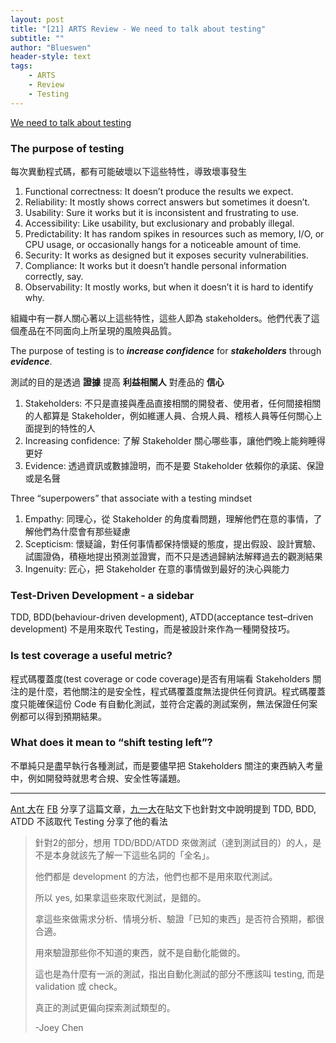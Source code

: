 ```yaml
---
layout: post
title: "[21] ARTS Review - We need to talk about testing"
subtitle: ""
author: "Blueswen"
header-style: text
tags:
    - ARTS
    - Review
    - Testing
---
```


[We need to talk about testing](https://dannorth.net/2021/07/26/we-need-to-talk-about-testing/)

### The purpose of testing

每次異動程式碼，都有可能破壞以下這些特性，導致壞事發生

1. Functional correctness: It doesn’t produce the results we expect.
2. Reliability: It mostly shows correct answers but sometimes it doesn’t.
3. Usability: Sure it works but it is inconsistent and frustrating to use.
4. Accessibility: Like usability, but exclusionary and probably illegal.
5. Predictability: It has random spikes in resources such as memory, I/O, or CPU usage, or occasionally hangs for a noticeable amount of time.
6. Security: It works as designed but it exposes security vulnerabilities.
7. Compliance: It works but it doesn’t handle personal information correctly, say.
8. Observability: It mostly works, but when it doesn’t it is hard to identify why.

組織中有一群人關心著以上這些特性，這些人即為 stakeholders。他們代表了這個產品在不同面向上所呈現的風險與品質。

The purpose of testing is to ***increase confidence*** for ***stakeholders*** through ***evidence***.

測試的目的是透過 **證據** 提高 **利益相關人** 對產品的 **信心**

1. Stakeholders: 不只是直接與產品直接相關的開發者、使用者，任何間接相關的人都算是 Stakeholder，例如維運人員、合規人員、稽核人員等任何關心上面提到的特性的人
2. Increasing confidence: 了解 Stakeholder 關心哪些事，讓他們晚上能夠睡得更好
3. Evidence: 透過資訊或數據證明，而不是要 Stakeholder 依賴你的承諾、保證或是名聲

Three “superpowers” that associate with a testing mindset

1. Empathy: 同理心，從 Stakeholder 的角度看問題，理解他們在意的事情，了解他們為什麼會有那些疑慮
2. Scepticism: 懷疑論，對任何事情都保持懷疑的態度，提出假設、設計實驗、試圖證偽，積極地提出預測並證實，而不只是透過歸納法解釋過去的觀測結果
3. Ingenuity: 匠心，把 Stakeholder 在意的事情做到最好的決心與能力

### Test-Driven Development - a sidebar

TDD, BDD(behaviour-driven development), ATDD(acceptance test–driven development) 不是用來取代 Testing，而是被設計來作為一種開發技巧。

### Is test coverage a useful metric?

程式碼覆蓋度(test coverage or code coverage)是否有用端看 Stakeholders 關注的是什麼，若他關注的是安全性，程式碼覆蓋度無法提供任何資訊。程式碼覆蓋度只能確保這份 Code 有自動化測試，並符合定義的測試案例，無法保證任何案例都可以得到預期結果。

### What does it mean to “shift testing left”?

不單純只是盡早執行各種測試，而是要儘早把 Stakeholders 關注的東西納入考量中，例如開發時就思考合規、安全性等議題。

---

[Ant 大](https://www.facebook.com/yftzeng.tw)在 [FB](https://www.facebook.com/yftzeng.tw/posts/10216065373106529) 分享了這篇文章，[九一大](https://www.facebook.com/hatelove)在貼文下也針對文中說明提到 TDD, BDD, ATDD 不該取代 Testing 分享了他的看法

>針對2的部分，想用 TDD/BDD/ATDD 來做測試（達到測試目的）的人，是不是本身就該先了解一下這些名詞的「全名」。
>
>他們都是 development 的方法，他們也都不是用來取代測試。
>
>所以 yes, 如果拿這些來取代測試，是錯的。
>
>拿這些來做需求分析、情境分析、驗證「已知的東西」是否符合預期，都很合適。
>
>用來驗證那些你不知道的東西，就不是自動化能做的。
>
>這也是為什麼有一派的測試，指出自動化測試的部分不應該叫 testing, 而是 validation 或 check。
>
>真正的測試更偏向探索測試類型的。
>
>-Joey Chen
